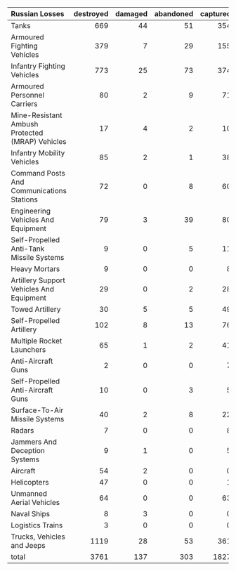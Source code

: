 | Russian Losses                                   |   destroyed |   damaged |   abandoned |   captured |   total |
|:-------------------------------------------------|------------:|----------:|------------:|-----------:|--------:|
| Tanks                                            |         669 |        44 |          51 |        354 |    1118 |
| Armoured Fighting Vehicles                       |         379 |         7 |          29 |        155 |     570 |
| Infantry Fighting Vehicles                       |         773 |        25 |          73 |        374 |    1245 |
| Armoured Personnel Carriers                      |          80 |         2 |           9 |         71 |     162 |
| Mine-Resistant Ambush Protected  (MRAP) Vehicles |          17 |         4 |           2 |         10 |      33 |
| Infantry Mobility Vehicles                       |          85 |         2 |           1 |         38 |     126 |
| Command Posts And Communications Stations        |          72 |         0 |           8 |         60 |     140 |
| Engineering Vehicles And Equipment               |          79 |         3 |          39 |         80 |     201 |
| Self-Propelled Anti-Tank Missile Systems         |           9 |         0 |           5 |         11 |      25 |
| Heavy Mortars                                    |           9 |         0 |           0 |          8 |      17 |
| Artillery Support Vehicles And Equipment         |          29 |         0 |           2 |         28 |      59 |
| Towed Artillery                                  |          30 |         5 |           5 |         49 |      89 |
| Self-Propelled Artillery                         |         102 |         8 |          13 |         76 |     199 |
| Multiple Rocket Launchers                        |          65 |         1 |           2 |         41 |     109 |
| Anti-Aircraft Guns                               |           2 |         0 |           0 |          7 |       9 |
| Self-Propelled Anti-Aircraft Guns                |          10 |         0 |           3 |          5 |      18 |
| Surface-To-Air Missile Systems                   |          40 |         2 |           8 |         22 |      72 |
| Radars                                           |           7 |         0 |           0 |          8 |      15 |
| Jammers And Deception Systems                    |           9 |         1 |           0 |          5 |      15 |
| Aircraft                                         |          54 |         2 |           0 |          0 |      56 |
| Helicopters                                      |          47 |         0 |           0 |          1 |      48 |
| Unmanned Aerial Vehicles                         |          64 |         0 |           0 |         63 |     127 |
| Naval Ships                                      |           8 |         3 |           0 |          0 |      11 |
| Logistics Trains                                 |           3 |         0 |           0 |          0 |       3 |
| Trucks, Vehicles and Jeeps                       |        1119 |        28 |          53 |        361 |    1561 |
| total                                            |        3761 |       137 |         303 |       1827 |    6028 |